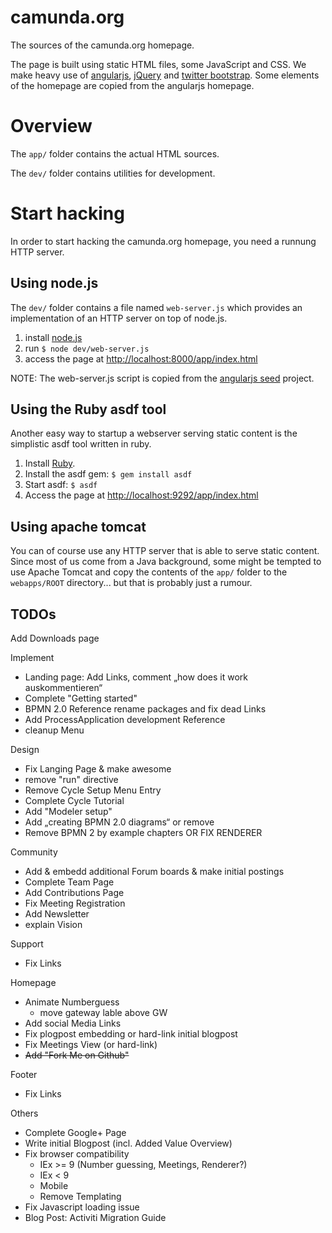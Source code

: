camunda.org
===========

The sources of the camunda.org homepage.

The page is built using static HTML files, some JavaScript and CSS.
We make heavy use of [angularjs](http://angularjs.org/), [jQuery](http://jquery.com/) and [twitter bootstrap](http://twitter.github.com/bootstrap).
Some elements of the homepage are copied from the angularjs homepage.

Overview
========

The `app/` folder contains the actual HTML sources.

The `dev/` folder contains utilities for development.

Start hacking
=============

In order to start hacking the camunda.org homepage, you need a runnung HTTP server.

Using node.js
-------------

The `dev/` folder contains a file named `web-server.js` which provides an implementation of an HTTP server on top of node.js.

1. install [node.js](http://nodejs.org/)
2. run `$ node dev/web-server.js`
3. access the page at [http://localhost:8000/app/index.html](http://localhost:8000/app/index.html)

NOTE: The web-server.js script is copied from the [angularjs seed](https://github.com/angular/angular-seed) project.

Using the Ruby asdf tool
------------------------
Another easy way to startup a webserver serving static content is the simplistic asdf tool written in ruby.

1. Install [Ruby](http://www.ruby-lang.org/en/downloads/).
2. Install the asdf gem: `$ gem install asdf`
3. Start asdf: `$ asdf`
4. Access the page at [http://localhost:9292/app/index.html](http://localhost:9292/app/index.html)

Using apache tomcat
-------------------
You can of course use any HTTP server that is able to serve static content. Since most of us come from a Java background, some might be tempted to use Apache Tomcat and copy the contents of the `app/` folder to the `webapps/ROOT` directory... but that is probably just a rumour.

TODOs
-----

Add Downloads page

Implement
  * Landing page: Add Links, comment „how does it work auskommentieren“
  * Complete "Getting started"
  * BPMN 2.0 Reference rename packages and fix dead Links
  * Add ProcessApplication development Reference
  * cleanup Menu
  
Design
  * Fix Langing Page & make awesome
  * remove "run" directive
  * Remove Cycle Setup Menu Entry
  * Complete Cycle Tutorial
  * Add "Modeler setup"
  * Add „creating BPMN 2.0 diagrams“ or remove
  * Remove BPMN 2 by example chapters OR FIX RENDERER

Community 
  * Add & embedd additional Forum boards & make initial postings
  * Complete Team Page
  * Add Contributions Page
  * Fix Meeting Registration
  * Add Newsletter
  * explain Vision 
 
Support 
  * Fix Links

Homepage 
  * Animate Numberguess
    * move gateway lable above GW
  * Add social Media Links
  * Fix plogpost embedding or hard-link initial blogpost
  * Fix Meetings View (or hard-link)
  * ~~Add "Fork Me on Github"~~

Footer
  * Fix Links

Others
 * Complete Google+ Page
 * Write initial Blogpost (incl. Added Value Overview)
 * Fix browser compatibility
   * IEx >= 9 (Number guessing, Meetings, Renderer?)
   * IEx < 9 
   * Mobile
   * Remove Templating
 * Fix Javascript loading issue
 * Blog Post: Activiti Migration Guide
 
